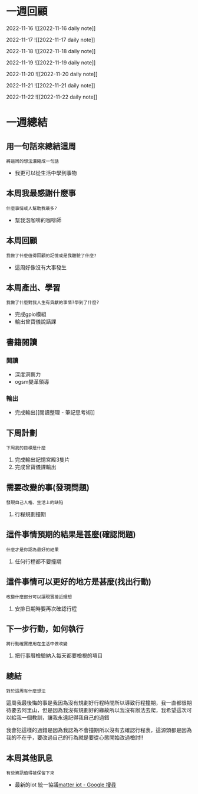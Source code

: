 # 一週回顧
2022-11-16
![[2022-11-16 daily note]]

2022-11-17
![[2022-11-17 daily note]]

2022-11-18
![[2022-11-18 daily note]]

2022-11-19
![[2022-11-19 daily note]]

2022-11-20
![[2022-11-20 daily note]]

2022-11-21
![[2022-11-21 daily note]]

2022-11-22
![[2022-11-22 daily note]]

# 一週總結
## 用一句話來總結這周
```note-brown
將這周的想法濃縮成一句話
```
- 我更可以從生活中學到事物

## 本周我最感謝什麼事
```note-brown
什麼事情或人幫助我最多?
```
- 幫我泡咖啡的咖啡師

## 本周回顧
```note-brown
我做了什麼值得回顧的記憶或是我體驗了什麼?
```
- 這周好像沒有大事發生

## 本周產出、學習
```note-brown
我做了什麼對我人生有貢獻的事情?學到了什麼?
```
- 完成gpio模組
- 輸出曾寶儀說話課

## 書籍閱讀
### 閱讀
- 深度洞察力
- ogsm變革領導

### 輸出
- 完成輸出[[閱讀整理 - 筆記思考術]]

## 下周計劃
```note-brown
下周我的目標是什麼
```
1. 完成輸出記憶宮殿3隻片
2. 完成曾寶儀課輸出

## 需要改變的事(發現問題)
```note-brown
發現自己人格、生活上的缺陷
```
1. 行程規劃撞期

## 這件事情預期的結果是甚麼(確認問題)
```note-brown
什麼才是你認為最好的結果
```
1. 任何行程都不要撞期

## 這件事情可以更好的地方是甚麼(找出行動)
```note-brown
改變什麼部分可以讓現實接近理想
```
1. 安排日期時要再次確認行程

 ## 下一步行動，如何執行
 ```note-brown
將行動確實應用在生活中做改變
```
1. 把行事曆檢驗納入每天都要檢視的項目

## 總結
 ```note-brown
對於這周有什麼想法
```
這周我最後悔的事是我因為沒有規劃好行程時間所以導致行程撞期，我一直都很期待要去阿里山，但是因為我沒有規劃好的緣故所以我沒有辦法去爬，我希望這次可以給我一個教訓，讓我永遠記得我自己的過錯

我會犯這樣的過錯是因為我認為不會撞期所以沒有去確認行程表，這源頭都是因為我的不在乎，要改過自己的行為就是要從心態開始改過檢討!!

## 本周其他訊息
 ```note-brown
有些資訊值得被保留下來
```
- 最新的iot 統一協議[matter iot - Google 搜尋](https://www.google.com/search?q=matter++iot+&tbm=isch&ved=2ahUKEwjWsPqzxbf7AhVkGKYKHVU6ChYQ2-cCegQIABAA&oq=matter++iot+&gs_lcp=CgNpbWcQAzIHCAAQgAQQEzIGCAAQHhATMggIABAIEB4QEzIICAAQCBAeEBMyCAgAEAgQHhATOgQIIxAnOgcIABCABBAYOgUIABCABDoECAAQHjoGCAAQCBAeUN8YWPEbYMEdaABwAHgAgAEtiAHyAZIBATaYAQCgAQGqAQtnd3Mtd2l6LWltZ8ABAQ&sclient=img&ei=LGF3Y9bqE-SwmAXV9KiwAQ&bih=937&biw=1920&rlz=1C1GCEU_zh-TWTW964TW965#imgrc=8kBGRS5vKUmyIM)